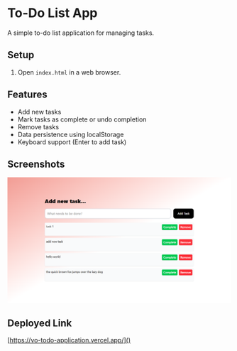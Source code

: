 # To-Do List App

A simple to-do list application for managing tasks.

## Setup

1. Open `index.html` in a web browser.

## Features

- Add new tasks
- Mark tasks as complete or undo completion
- Remove tasks
- Data persistence using localStorage
- Keyboard support (Enter to add task)

## Screenshots

![To-Do List Screenshot](../projects-img/todo.png)

## Deployed Link

[https://vo-todo-application.vercel.app/]()
